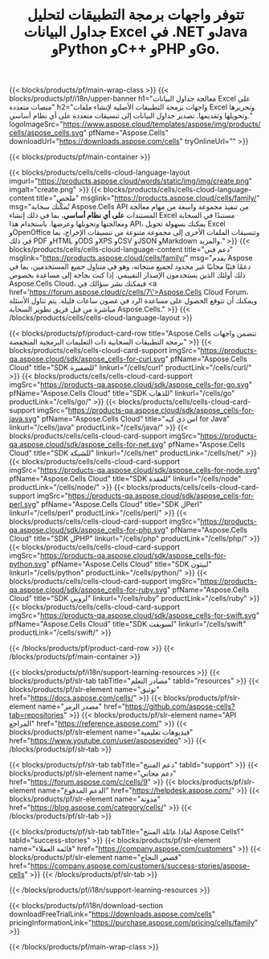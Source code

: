 ﻿---
title: تتوفر واجهات برمجة التطبيقات لتحليل جداول البيانات Excel في .NET وJava وPython وC++ وPHP وGo.
weight: 10
description: تمكّنك سحابة Aspose.Cells API من تنفيذ مجموعة واسعة من مهام معالجة المستندات على أي نظام أساسي، بما في ذلك إنشاء مستندات Excel ومعالجتها وتحويلها وعرضها في السحابة. باستخدام هذا API، يمكنك بسهولة تحويل Excel وOpenOffice وتنسيقات الملفات الأخرى إلى مجموعة متنوعة من تنسيقات الإخراج، بما في ذلك PDF وHTML وODS وXPS وCSV وJSON وMarkdown والمزيد.
---
{{< blocks/products/pf/main-wrap-class >}}
{{< blocks/products/pf/i18n/upper-banner h1="معالجة جداول البيانات Excel على منصات متعددة" h2="واجهات برمجة التطبيقات الأصلية لإنشاء ملفات Excel وتحريرها وتحويلها وتقديمها. تصدير جداول البيانات إلى تنسيقات متعددة على أي نظام أساسي." logoImageSrc="https://www.aspose.cloud/templates/aspose/img/products/cells/aspose_cells.svg" pfName="Aspose.Cells" downloadUrl="https://downloads.aspose.com/cells" tryOnlineUrl="" >}}

{{< blocks/products/pf/main-container >}}

{{< blocks/products/cells/cells-cloud-language-layout imgurl="https://products.aspose.cloud/words/static/img/img/create.png" imgalt="create.png" >}}
    {{< blocks/products/cells/cells-cloud-language-content title="ملخص" msglink="https://products.aspose.cloud/cells/family/" msg="تُمكّنك سحابة Aspose.Cells API من تنفيذ مجموعة واسعة من مهام معالجة المستندات <b>على أي نظام أساسي</b>، بما في ذلك إنشاء Excel مستندًا في السحابة ومعالجتها وتحويلها وعرضها. باستخدام هذا API، يمكنك بسهولة تحويل Excel وOpenOffice وتنسيقات الملفات الأخرى إلى مجموعة متنوعة من تنسيقات الإخراج، بما في ذلك PDF وHTML وODS وXPS وCSV وJSON وMarkdown والمزيد." >}}
    {{< blocks/products/cells/cells-cloud-language-content title="دعم فني" msglink="https://products.aspose.cloud/cells/family/" msg="يقدم Aspose دعمًا فنيًا مجانيًا غير محدود لجميع منتجاته، وهو في متناول جميع المستخدمين، بما في ذلك أولئك الذين يستخدمون الإصدار التقييمي. إذا كنت بحاجة إلى مساعدة بخصوص Aspose.Cells Cloud، فيمكنك نشر سؤالك في <a href=\'https://forum.aspose.cloud/c/cells/7\'>Aspose.Cells Cloud Forum</a>، ويمكنك أن تتوقع الحصول على مساعدة الرد في غضون ساعات قليلة. يتم تناول الأسئلة مباشرة من قبل فريق تطوير السحابة Aspose.Cells." >}}
{{< /blocks/products/cells/cells-cloud-language-layout >}}

{{< blocks/products/pf/product-card-row title="Aspose.Cells تتضمن واجهات برمجة التطبيقات السحابية ذات التعليمات البرمجية المنخفضة" >}}
{{< blocks/products/cells/cells-cloud-card-support imgSrc="https://products-qa.aspose.cloud/sdk/aspose_cells-for-curl.svg" pfName="Aspose.Cells Cloud" title="SDK للضفيرة" linkurl="/cells/curl" productLink="/cells/curl/" >}}
{{< blocks/products/cells/cells-cloud-card-support imgSrc="https://products-qa.aspose.cloud/sdk/aspose_cells-for-go.svg" pfName="Aspose.Cells Cloud" title="SDK للذهاب" linkurl="/cells/go" productLink="/cells/go/" >}}
{{< blocks/products/cells/cells-cloud-card-support imgSrc="https://products-qa.aspose.cloud/sdk/aspose_cells-for-java.svg" pfName="Aspose.Cells Cloud" title="اس دي كيه for Java" linkurl="/cells/java" productLink="/cells/java/" >}}
{{< blocks/products/cells/cells-cloud-card-support imgSrc="https://products-qa.aspose.cloud/sdk/aspose_cells-for-net.svg" pfName="Aspose.Cells Cloud" title="SDK للشبكة" linkurl="/cells/net" productLink="/cells/net/" >}}
{{< blocks/products/cells/cells-cloud-card-support imgSrc="https://products-qa.aspose.cloud/sdk/aspose_cells-for-node.svg" pfName="Aspose.Cells Cloud" title="SDK للعقدة" linkurl="/cells/node" productLink="/cells/node/" >}}
{{< blocks/products/cells/cells-cloud-card-support imgSrc="https://products-qa.aspose.cloud/sdk/aspose_cells-for-perl.svg" pfName="Aspose.Cells Cloud" title="SDK لPerl" linkurl="/cells/perl" productLink="/cells/perl/" >}}
{{< blocks/products/cells/cells-cloud-card-support imgSrc="https://products-qa.aspose.cloud/sdk/aspose_cells-for-php.svg" pfName="Aspose.Cells Cloud" title="SDK لPHP" linkurl="/cells/php" productLink="/cells/php/" >}}
{{< blocks/products/cells/cells-cloud-card-support imgSrc="https://products-qa.aspose.cloud/sdk/aspose_cells-for-python.svg" pfName="Aspose.Cells Cloud" title="SDK لبيثون" linkurl="/cells/python" productLink="/cells/python/" >}}
{{< blocks/products/cells/cells-cloud-card-support imgSrc="https://products-qa.aspose.cloud/sdk/aspose_cells-for-ruby.svg" pfName="Aspose.Cells Cloud" title="SDK لروبي" linkurl="/cells/ruby" productLink="/cells/ruby" >}}
{{< blocks/products/cells/cells-cloud-card-support imgSrc="https://products-qa.aspose.cloud/sdk/aspose_cells-for-swift.svg" pfName="Aspose.Cells Cloud" title="SDK لسويفت" linkurl="/cells/swift" productLink="/cells/swift/" >}}


{{< /blocks/products/pf/product-card-row >}}
{{< /blocks/products/pf/main-container >}}

{{< blocks/products/pf/i18n/support-learning-resources >}}
{{< blocks/products/pf/slr-tab tabTitle="مصادر التعلم" tabId="resources" >}}
{{< blocks/products/pf/slr-element name="توثيق" href="https://docs.aspose.com/cells/" >}}
{{< blocks/products/pf/slr-element name="مصدر الرمز" href="https://github.com/aspose-cells?tab=repositories" >}}
{{< blocks/products/pf/slr-element name="API المراجع" href="https://reference.aspose.com/" >}}
{{< blocks/products/pf/slr-element name="فيديوهات تعليمية" href="https://www.youtube.com/user/asposevideo" >}}
{{< /blocks/products/pf/slr-tab >}}

{{< blocks/products/pf/slr-tab tabTitle="دعم المنتج" tabId="support" >}}
{{< blocks/products/pf/slr-element name="دعم مجاني" href="https://forum.aspose.com/c/cells/9" >}}
{{< blocks/products/pf/slr-element name="الدعم المدفوع" href="https://helpdesk.aspose.com/" >}}
{{< blocks/products/pf/slr-element name="مدونة" href="https://blog.aspose.com/category/cells/" >}}
{{< /blocks/products/pf/slr-tab >}}

{{< blocks/products/pf/slr-tab tabTitle="لماذا عائلة المنتج Aspose.Cells؟" tabId="success-stories" >}}
{{< blocks/products/pf/slr-element name="قائمة العملاء" href="https://company.aspose.com/customers" >}}
{{< blocks/products/pf/slr-element name="قصص النجاح" href="https://company.aspose.com/customers/success-stories/aspose-cells" >}}
{{< /blocks/products/pf/slr-tab >}}

{{< /blocks/products/pf/i18n/support-learning-resources >}}

{{< blocks/products/pf/i18n/download-section downloadFreeTrialLink="https://downloads.aspose.com/cells" pricingInformationLink="https://purchase.aspose.com/pricing/cells/family" >}}

{{< /blocks/products/pf/main-wrap-class >}}
